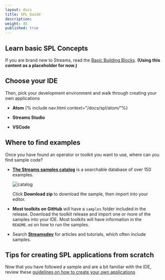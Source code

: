 ```yaml
---
layout: docs
title: SPL Guide
description:
weight: 45
published: true
---
```



Learn basic SPL Concepts
------

If you are brand new to Streams, read the  [Basic Building Blocks](https://developer.ibm.com/streamsdev/docs/streams-quick-start-guide/#basic_building_blocks). **(Using this content as a placeholder for now.)**


Choose your IDE
------
Then, pick your development environment and walk through creating your own applications

- **Atom**
  {% include nav.html context="/docs/spl/atom/"%}
- **Streams Studio**

- **VSCode**


Where to find examples
--------------------

Once you have found an operator or toolkit you want to use, where can you find sample code?

-   **[The Streams samples catalog](https://ibmstreams.github.io/samples/)** is a searchable database of over 150 examples.

      ![catalog](/streamsx.documentation/images/atom/jpg/catalog.jpg)


      Click **Download zip** to download the sample, then import into your editor.

-  **Most toolkits on GitHub** will have a `samples` folder included in the release.  Download the toolkit release and import one or more of the samples into your IDE. Most toolkits will have information in the `README.md` on how to run the samples.


-   Search **[Streamsdev](https://developer.ibm.com/streamsdev)** for articles and tutorials, which often include samples.

Tips for creating SPL applications from scratch
-------

Now that you have followed a sample and are a bit familiar with the IDE, review these [guidelines on how to create your own applications](/streamsx.documentation/docs/spl/design)
